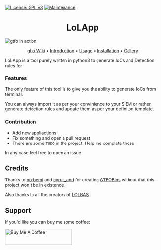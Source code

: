 [![License: GPL v3](https://img.shields.io/badge/License-GPLv3-blue.svg)](https://www.gnu.org/licenses/gpl-3.0)
[![Maintenance](https://img.shields.io/badge/Maintained%3F-yes-green.svg)](https://GitHub.com/mzfr/liffy/graphs/commit-activity)


<h1 align="center">LoLApp</h1>

![gtfo in action](Images/gtfo.png)

<p align="center">
  <a href="https://github.com/mzfr/gtfo/wiki">gtfo Wiki</a> •
  <a href="https://github.com/mzfr/gtfo/wiki/Introduction">Introduction</a> •
  <a href="https://github.com/mzfr/gtfo/wiki/Usage">Usage</a> •
  <a href="https://github.com/mzfr/gtfo/wiki/Installation">Installation</a> •
  <a href="https://github.com/mzfr/gtfo#gallery">Gallery</a>
</p>

LoLApp is a tool purely written in python3 to generate IoCs and Detection rules for 
### Features

The only feature of this tool is to give you the ability to generate IoCs from terminal.

You can always import it as per your convinience to your SIEM or rather generate detection rules and update them as per your definiton template.
### Contribution

* Add new appliactions 
* Fix something and open a pull request
* There are some `TODO` in the project. Help me complete those

In any case feel free to open an issue

## Credits

Thanks to [norbemi](https://twitter.com/norbemi) and [cyrus_and](https://twitter.com/cyrus_and) for creating [GTFOBins](https://gtfobins.github.io/) without that this project won't be in existence.

Also thanks to all the creators of [LOLBAS](https://lolbas-project.github.io/#)

## Support

If you'd like you can buy me some coffee:

<a href="https://www.buymeacoffee.com/mzfr" target="_blank"><img src="https://cdn.buymeacoffee.com/buttons/default-orange.png" alt="Buy Me A Coffee" style="height: 51px !important;width: 217px !important;" ></a>
